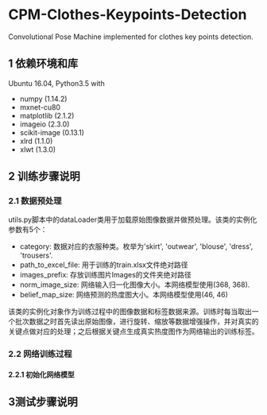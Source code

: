 # CPM-Clothes-Keypoints-Detection
Convolutional Pose Machine implemented for clothes key points detection.
## 1 依赖环境和库
Ubuntu 16.04, Python3.5 with  
* numpy (1.14.2)
* mxnet-cu80 
* matplotlib (2.1.2)
* imageio (2.3.0)
* scikit-image (0.13.1)
* xlrd (1.1.0)
* xlwt (1.3.0)
## 2 训练步骤说明
### 2.1 数据预处理
utils.py脚本中的dataLoader类用于加载原始图像数据并做预处理。该类的实例化参数有5个：
* category: 数据对应的衣服种类。枚举为'skirt', 'outwear', 'blouse', 'dress', 'trousers'.
* path_to_excel_file: 用于训练的train.xlsx文件绝对路径
* images_prefix: 存放训练图片Images的文件夹绝对路径
* norm_image_size: 网络输入归一化图像大小。本网络模型使用(368, 368).
* belief_map_size: 网络预测的热度图大小。本网络模型使用(46, 46)   

该类的实例化对象作为训练过程中的图像数据和标签数据来源。训练时每当取出一个批次数据之时首先读出原始图像，进行旋转、缩放等数据增强操作，并对真实的关键点做对应的处理；之后根据关键点生成真实热度图作为网络输出的训练标签。
### 2.2 网络训练过程
#### 2.2.1 初始化网络模型

## 3测试步骤说明
